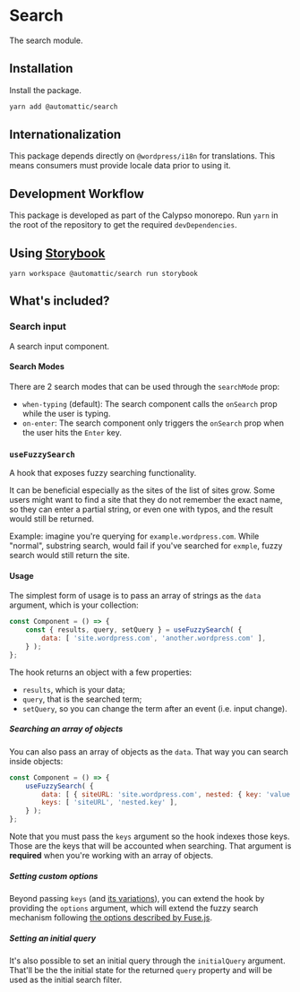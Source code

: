 # Search

The search module.

## Installation

Install the package.

```bash
yarn add @automattic/search
```

## Internationalization

This package depends directly on `@wordpress/i18n` for translations. This means consumers must provide locale data prior to using it.

## Development Workflow

This package is developed as part of the Calypso monorepo. Run `yarn`
in the root of the repository to get the required `devDependencies`.

## Using [Storybook](https://storybook.js.org/)

`yarn workspace @automattic/search run storybook`

## What's included?

### Search input

A search input component.

#### Search Modes

There are 2 search modes that can be used through the `searchMode` prop:

- `when-typing` (default): The search component calls the `onSearch` prop while the user is typing.
- `on-enter`: The search component only triggers the `onSearch` prop when the user hits the `Enter` key.

### `useFuzzySearch`

A hook that exposes fuzzy searching functionality.

It can be beneficial especially as the sites of the list of sites grow. Some users might want to find a site that they do not remember the exact name, so they can enter a partial string, or even one with typos, and the result would still be returned.

Example: imagine you're querying for `example.wordpress.com`. While "normal", substring search, would fail if you've searched for `exmple`, fuzzy search would still return the site.

#### Usage

The simplest form of usage is to pass an array of strings as the `data` argument, which is your collection:

```js
const Component = () => {
	const { results, query, setQuery } = useFuzzySearch( {
		data: [ 'site.wordpress.com', 'another.wordpress.com' ],
	} );
};
```

The hook returns an object with a few properties:
- `results`, which is your data;
- `query`, that is the searched term;
- `setQuery`, so you can change the term after an event (i.e. input change).


##### Searching an array of objects

You can also pass an array of objects as the `data`. That way you can search inside objects:

```js
const Component = () => {
	useFuzzySearch( {
		data: [ { siteURL: 'site.wordpress.com', nested: { key: 'value' } } ],
		keys: [ 'siteURL', 'nested.key' ],
	} );
};
```

Note that you must pass the `keys` argument so the hook indexes those keys. Those are the keys that will be accounted when searching. That argument is **required** when you're working with an array of objects.

##### Setting custom options

Beyond passing `keys` (and [its variations](https://fusejs.io/examples.html)), you can extend the hook by providing the `options` argument, which will extend the fuzzy search mechanism following [the options described by Fuse.js](https://fusejs.io/api/options.html).

##### Setting an initial query

It's also possible to set an initial query through the `initialQuery` argument. That'll be the the initial state for the returned `query` property and will be used as the initial search filter.
